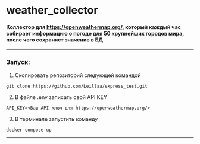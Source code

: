 # weather_collector
#### Коллектор для https://openweathermap.org/, который каждый час собирает информацию о погоде для 50 крупнейших городов мира, после чего сохраняет значение в БД
___
### Запуск:
1. Скопировать репозиторий следующей командой

```
git clone https://github.com/Leillaa/express_test.git
```

2. В файле .env записать свой API KEY
```
API_KEY=<Ваш API ключ для https://openweathermap.org/>
```
3. В терминале запустить команду
``` 
docker-compose up
```
___
